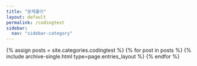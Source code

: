 ```yaml
---
title: "문제풀이"
layout: default
permalink: /codingtest
sidebar:
  nav: "sidebar-category"
---
```



{% assign posts = site.categories.codingtest %}
{% for post in posts %} {% include archive-single.html type=page.entries_layout %} {% endfor %}